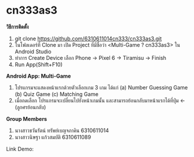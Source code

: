 # cn333as3

**วิธีการติดตั้ง**
1. git clone https://github.com/6310611014cn333/cn333as3.git
2. ในโฟลเดอร์ที่ Clone มา เปิด Project ที่มีชื่อว่า <Multi-Game ? cn333as3> ใน Android Studio
3. ทำการ Create Device เลือก Phone -> Pixel 6 -> Tiramisu -> Finish
4. Run App(Shift+F10)

**Android App: Multi-Game**
1. โปรแกรมจะแสดงหน้าแรกด้วยตัวเลือกเกม 3 เกม ได้แก่
   (a) Number Guessing Game
   (b) Quiz Game
   (c) Matching Game
2. เมื่อกดเลือก โปรแกรมจะเปลี่ยนไปยังหน้าเกมนั้น และสามารถย้อนกลับมาหน้าแรกได้ที่ปุ่ม <- (ลูกศรย้อนกลับ)

**Group Members**
1. นางสาวชวันรัตน์ ทรัพย์เบญจภาคิน 6310611014
2. นางสาวนิษฐา แก้วสมบัติ 6310611089

Link Demo:
